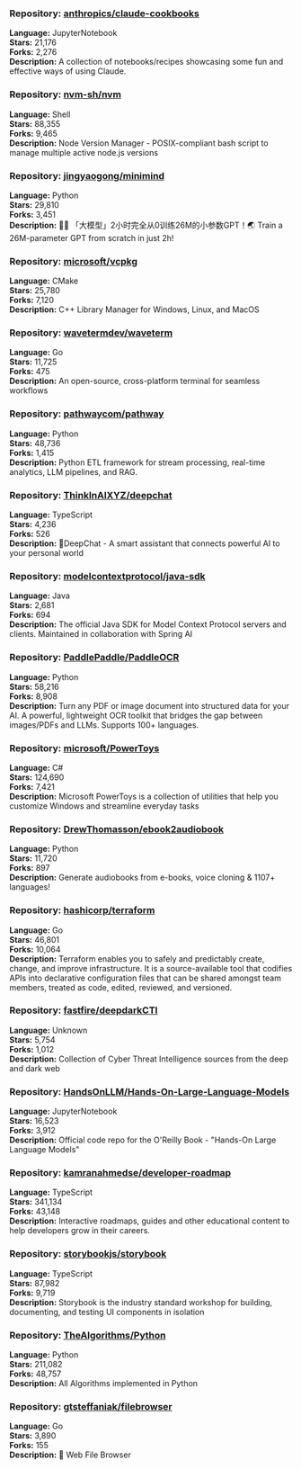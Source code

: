### **Repository:** [anthropics/claude-cookbooks](https://github.com/anthropics/claude-cookbooks)

**Language:** JupyterNotebook  
**Stars:** 21,176  
**Forks:** 2,276  
**Description:** A collection of notebooks/recipes showcasing some fun and effective ways of using Claude.

### **Repository:** [nvm-sh/nvm](https://github.com/nvm-sh/nvm)

**Language:** Shell  
**Stars:** 88,355  
**Forks:** 9,465  
**Description:** Node Version Manager - POSIX-compliant bash script to manage multiple active node.js versions

### **Repository:** [jingyaogong/minimind](https://github.com/jingyaogong/minimind)

**Language:** Python  
**Stars:** 29,810  
**Forks:** 3,451  
**Description:** 🚀🚀 「大模型」2小时完全从0训练26M的小参数GPT！🌏 Train a 26M-parameter GPT from scratch in just 2h!

### **Repository:** [microsoft/vcpkg](https://github.com/microsoft/vcpkg)

**Language:** CMake  
**Stars:** 25,780  
**Forks:** 7,120  
**Description:** C++ Library Manager for Windows, Linux, and MacOS

### **Repository:** [wavetermdev/waveterm](https://github.com/wavetermdev/waveterm)

**Language:** Go  
**Stars:** 11,725  
**Forks:** 475  
**Description:** An open-source, cross-platform terminal for seamless workflows

### **Repository:** [pathwaycom/pathway](https://github.com/pathwaycom/pathway)

**Language:** Python  
**Stars:** 48,736  
**Forks:** 1,415  
**Description:** Python ETL framework for stream processing, real-time analytics, LLM pipelines, and RAG.

### **Repository:** [ThinkInAIXYZ/deepchat](https://github.com/ThinkInAIXYZ/deepchat)

**Language:** TypeScript  
**Stars:** 4,236  
**Forks:** 526  
**Description:** 🐬DeepChat - A smart assistant that connects powerful AI to your personal world

### **Repository:** [modelcontextprotocol/java-sdk](https://github.com/modelcontextprotocol/java-sdk)

**Language:** Java  
**Stars:** 2,681  
**Forks:** 694  
**Description:** The official Java SDK for Model Context Protocol servers and clients. Maintained in collaboration with Spring AI

### **Repository:** [PaddlePaddle/PaddleOCR](https://github.com/PaddlePaddle/PaddleOCR)

**Language:** Python  
**Stars:** 58,216  
**Forks:** 8,908  
**Description:** Turn any PDF or image document into structured data for your AI. A powerful, lightweight OCR toolkit that bridges the gap between images/PDFs and LLMs. Supports 100+ languages.

### **Repository:** [microsoft/PowerToys](https://github.com/microsoft/PowerToys)

**Language:** C#  
**Stars:** 124,690  
**Forks:** 7,421  
**Description:** Microsoft PowerToys is a collection of utilities that help you customize Windows and streamline everyday tasks

### **Repository:** [DrewThomasson/ebook2audiobook](https://github.com/DrewThomasson/ebook2audiobook)

**Language:** Python  
**Stars:** 11,720  
**Forks:** 897  
**Description:** Generate audiobooks from e-books, voice cloning & 1107+ languages!

### **Repository:** [hashicorp/terraform](https://github.com/hashicorp/terraform)

**Language:** Go  
**Stars:** 46,801  
**Forks:** 10,064  
**Description:** Terraform enables you to safely and predictably create, change, and improve infrastructure. It is a source-available tool that codifies APIs into declarative configuration files that can be shared amongst team members, treated as code, edited, reviewed, and versioned.

### **Repository:** [fastfire/deepdarkCTI](https://github.com/fastfire/deepdarkCTI)

**Language:** Unknown  
**Stars:** 5,754  
**Forks:** 1,012  
**Description:** Collection of Cyber Threat Intelligence sources from the deep and dark web

### **Repository:** [HandsOnLLM/Hands-On-Large-Language-Models](https://github.com/HandsOnLLM/Hands-On-Large-Language-Models)

**Language:** JupyterNotebook  
**Stars:** 16,523  
**Forks:** 3,912  
**Description:** Official code repo for the O'Reilly Book - "Hands-On Large Language Models"

### **Repository:** [kamranahmedse/developer-roadmap](https://github.com/kamranahmedse/developer-roadmap)

**Language:** TypeScript  
**Stars:** 341,134  
**Forks:** 43,148  
**Description:** Interactive roadmaps, guides and other educational content to help developers grow in their careers.

### **Repository:** [storybookjs/storybook](https://github.com/storybookjs/storybook)

**Language:** TypeScript  
**Stars:** 87,982  
**Forks:** 9,719  
**Description:** Storybook is the industry standard workshop for building, documenting, and testing UI components in isolation

### **Repository:** [TheAlgorithms/Python](https://github.com/TheAlgorithms/Python)

**Language:** Python  
**Stars:** 211,082  
**Forks:** 48,757  
**Description:** All Algorithms implemented in Python

### **Repository:** [gtsteffaniak/filebrowser](https://github.com/gtsteffaniak/filebrowser)

**Language:** Go  
**Stars:** 3,890  
**Forks:** 155  
**Description:** 📂 Web File Browser

